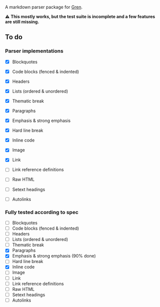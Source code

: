 A markdown parser package for [Gren](https://gren-lang.org/).

⚠️ **This mostly works, but the test suite is incomplete and a few features are still missing.**


## To do

### Parser implementations

- [x] Blockquotes
- [x] Code blocks (fenced & indented)
- [x] Headers
- [x] Lists (ordered & unordered)
- [x] Thematic break
- [x] Paragraphs
- [x] Emphasis & strong emphasis
- [x] Hard line break
- [x] Inline code
- [x] Image
- [x] Link
- [ ] Link reference definitions
- [ ] Raw HTML
- [ ] Setext headings
- [ ] Autolinks


### Fully tested according to spec

- [ ] Blockquotes
- [ ] Code blocks (fenced & indented)
- [ ] Headers
- [ ] Lists (ordered & unordered)
- [ ] Thematic break
- [x] Paragraphs
- [x] Emphasis & strong emphasis (90% done)
- [ ] Hard line break
- [x] Inline code
- [ ] Image
- [ ] Link
- [ ] Link reference definitions
- [ ] Raw HTML
- [ ] Setext headings
- [ ] Autolinks
